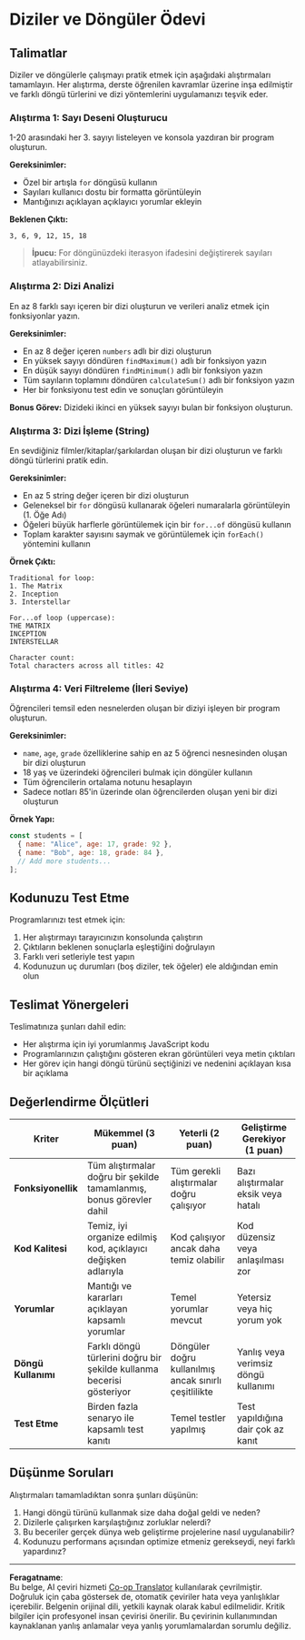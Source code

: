 <!--
CO_OP_TRANSLATOR_METADATA:
{
  "original_hash": "8abcada0534e0fb3a7556ea3c5a2a8a4",
  "translation_date": "2025-10-22T23:45:39+00:00",
  "source_file": "2-js-basics/4-arrays-loops/assignment.md",
  "language_code": "tr"
}
-->
# Diziler ve Döngüler Ödevi

## Talimatlar

Diziler ve döngülerle çalışmayı pratik etmek için aşağıdaki alıştırmaları tamamlayın. Her alıştırma, derste öğrenilen kavramlar üzerine inşa edilmiştir ve farklı döngü türlerini ve dizi yöntemlerini uygulamanızı teşvik eder.

### Alıştırma 1: Sayı Deseni Oluşturucu
1-20 arasındaki her 3. sayıyı listeleyen ve konsola yazdıran bir program oluşturun.

**Gereksinimler:**
- Özel bir artışla `for` döngüsü kullanın
- Sayıları kullanıcı dostu bir formatta görüntüleyin
- Mantığınızı açıklayan açıklayıcı yorumlar ekleyin

**Beklenen Çıktı:**
```
3, 6, 9, 12, 15, 18
```

> **İpucu:** For döngünüzdeki iterasyon ifadesini değiştirerek sayıları atlayabilirsiniz.

### Alıştırma 2: Dizi Analizi
En az 8 farklı sayı içeren bir dizi oluşturun ve verileri analiz etmek için fonksiyonlar yazın.

**Gereksinimler:**
- En az 8 değer içeren `numbers` adlı bir dizi oluşturun
- En yüksek sayıyı döndüren `findMaximum()` adlı bir fonksiyon yazın
- En düşük sayıyı döndüren `findMinimum()` adlı bir fonksiyon yazın  
- Tüm sayıların toplamını döndüren `calculateSum()` adlı bir fonksiyon yazın
- Her bir fonksiyonu test edin ve sonuçları görüntüleyin

**Bonus Görev:** Dizideki ikinci en yüksek sayıyı bulan bir fonksiyon oluşturun.

### Alıştırma 3: Dizi İşleme (String)
En sevdiğiniz filmler/kitaplar/şarkılardan oluşan bir dizi oluşturun ve farklı döngü türlerini pratik edin.

**Gereksinimler:**
- En az 5 string değer içeren bir dizi oluşturun
- Geleneksel bir `for` döngüsü kullanarak öğeleri numaralarla görüntüleyin (1. Öğe Adı)
- Öğeleri büyük harflerle görüntülemek için bir `for...of` döngüsü kullanın
- Toplam karakter sayısını saymak ve görüntülemek için `forEach()` yöntemini kullanın

**Örnek Çıktı:**
```
Traditional for loop:
1. The Matrix
2. Inception
3. Interstellar

For...of loop (uppercase):
THE MATRIX
INCEPTION
INTERSTELLAR

Character count:
Total characters across all titles: 42
```

### Alıştırma 4: Veri Filtreleme (İleri Seviye)
Öğrencileri temsil eden nesnelerden oluşan bir diziyi işleyen bir program oluşturun.

**Gereksinimler:**
- `name`, `age`, `grade` özelliklerine sahip en az 5 öğrenci nesnesinden oluşan bir dizi oluşturun
- 18 yaş ve üzerindeki öğrencileri bulmak için döngüler kullanın
- Tüm öğrencilerin ortalama notunu hesaplayın
- Sadece notları 85'in üzerinde olan öğrencilerden oluşan yeni bir dizi oluşturun

**Örnek Yapı:**
```javascript
const students = [
  { name: "Alice", age: 17, grade: 92 },
  { name: "Bob", age: 18, grade: 84 },
  // Add more students...
];
```

## Kodunuzu Test Etme

Programlarınızı test etmek için:
1. Her alıştırmayı tarayıcınızın konsolunda çalıştırın
2. Çıktıların beklenen sonuçlarla eşleştiğini doğrulayın
3. Farklı veri setleriyle test yapın
4. Kodunuzun uç durumları (boş diziler, tek öğeler) ele aldığından emin olun

## Teslimat Yönergeleri

Teslimatınıza şunları dahil edin:
- Her alıştırma için iyi yorumlanmış JavaScript kodu
- Programlarınızın çalıştığını gösteren ekran görüntüleri veya metin çıktıları
- Her görev için hangi döngü türünü seçtiğinizi ve nedenini açıklayan kısa bir açıklama

## Değerlendirme Ölçütleri

| Kriter | Mükemmel (3 puan) | Yeterli (2 puan) | Geliştirme Gerekiyor (1 puan) |
| ------- | ----------------- | ---------------- | ---------------------------- |
| **Fonksiyonellik** | Tüm alıştırmalar doğru bir şekilde tamamlanmış, bonus görevler dahil | Tüm gerekli alıştırmalar doğru çalışıyor | Bazı alıştırmalar eksik veya hatalı |
| **Kod Kalitesi** | Temiz, iyi organize edilmiş kod, açıklayıcı değişken adlarıyla | Kod çalışıyor ancak daha temiz olabilir | Kod düzensiz veya anlaşılması zor |
| **Yorumlar** | Mantığı ve kararları açıklayan kapsamlı yorumlar | Temel yorumlar mevcut | Yetersiz veya hiç yorum yok |
| **Döngü Kullanımı** | Farklı döngü türlerini doğru bir şekilde kullanma becerisi gösteriyor | Döngüler doğru kullanılmış ancak sınırlı çeşitlilikte | Yanlış veya verimsiz döngü kullanımı |
| **Test Etme** | Birden fazla senaryo ile kapsamlı test kanıtı | Temel testler yapılmış | Test yapıldığına dair çok az kanıt |

## Düşünme Soruları

Alıştırmaları tamamladıktan sonra şunları düşünün:
1. Hangi döngü türünü kullanmak size daha doğal geldi ve neden?
2. Dizilerle çalışırken karşılaştığınız zorluklar nelerdi?
3. Bu beceriler gerçek dünya web geliştirme projelerine nasıl uygulanabilir?
4. Kodunuzu performans açısından optimize etmeniz gerekseydi, neyi farklı yapardınız?

---

**Feragatname**:  
Bu belge, AI çeviri hizmeti [Co-op Translator](https://github.com/Azure/co-op-translator) kullanılarak çevrilmiştir. Doğruluk için çaba göstersek de, otomatik çeviriler hata veya yanlışlıklar içerebilir. Belgenin orijinal dili, yetkili kaynak olarak kabul edilmelidir. Kritik bilgiler için profesyonel insan çevirisi önerilir. Bu çevirinin kullanımından kaynaklanan yanlış anlamalar veya yanlış yorumlamalardan sorumlu değiliz.